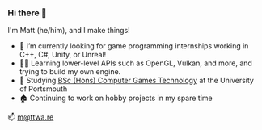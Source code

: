 ### Hi there 👋
I'm Matt (he/him), and I make things!

- 🌱 I’m currently looking for game programming internships working in C++, C#, Unity, or Unreal!
- 🧑‍💻 Learning lower-level APIs such as OpenGL, Vulkan, and more, and trying to build my own engine.
- 🔭 Studying [BSc (Hons) Computer Games Technology](https://www.port.ac.uk/study/courses/undergraduate/bsc-hons-computer-games-technology) at the University of Portsmouth
- 🏠 Continuing to work on hobby projects in my spare time

📫 m@ttwa.re
